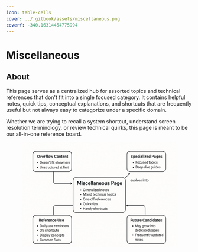 ```yaml
---
icon: table-cells
cover: ../.gitbook/assets/miscellaneous.png
coverY: -340.16314454775994
---
```


# Miscellaneous

## **About**

This page serves as a centralized hub for assorted topics and technical references that don't fit into a single focused category. It contains helpful notes, quick tips, conceptual explanations, and shortcuts that are frequently useful but not always easy to categorize under a specific domain.

Whether we are trying to recall a system shortcut, understand screen resolution terminology, or review technical quirks, this page is meant to be our all-in-one reference board.



<figure><img src="../.gitbook/assets/miscellaneous (1).png" alt=""><figcaption></figcaption></figure>
